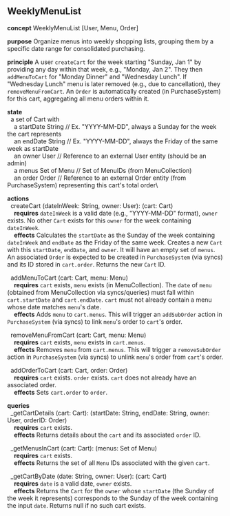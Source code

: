 
## WeeklyMenuList

**concept** WeeklyMenuList [User, Menu, Order]

**purpose** Organize menus into weekly shopping lists, grouping them by a specific date range for consolidated purchasing.

**principle** A user `createCart` for the week starting "Sunday, Jan 1" by providing any day within that week, e.g., "Monday, Jan 2". They then `addMenuToCart` for "Monday Dinner" and "Wednesday Lunch". If "Wednesday Lunch" menu is later removed (e.g., due to cancellation), they `removeMenuFromCart`. An `Order` is automatically created (in PurchaseSystem) for this cart, aggregating all menu orders within it.

**state**\
  a set of Cart with\
    a startDate String // Ex. "YYYY-MM-DD", always a Sunday for the week the cart represents\
    an endDate String // Ex. "YYYY-MM-DD", always the Friday of the same week as startDate\
    an owner User // Reference to an external User entity (should be an admin)\
    a menus Set of Menu // Set of MenuIDs (from MenuCollection)\
    an order Order // Reference to an external Order entity (from PurchaseSystem) representing this cart's total order\

**actions**\
  createCart (dateInWeek: String, owner: User): (cart: Cart)\
    **requires** `dateInWeek` is a valid date (e.g., "YYYY-MM-DD" format), `owner` exists. No other `Cart` exists for this `owner` for the week containing `dateInWeek`.\
    **effects** Calculates the `startDate` as the Sunday of the week containing `dateInWeek` and `endDate` as the Friday of the same week. Creates a new `Cart` with this `startDate`, `endDate`, and `owner`. It will have an empty set of `menus`. An associated `Order` is expected to be created in `PurchaseSystem` (via syncs) and its ID stored in `cart.order`. Returns the new `Cart` ID.

  addMenuToCart (cart: Cart, menu: Menu)\
    **requires** `cart` exists, `menu` exists (in MenuCollection). The `date` of `menu` (obtained from MenuCollection via syncs/queries) must fall within `cart.startDate` and `cart.endDate`. `cart` must not already contain a menu whose date matches `menu`'s date.\
    **effects** Adds `menu` to `cart.menus`. This will trigger an `addSubOrder` action in `PurchaseSystem` (via syncs) to link `menu`'s order to `cart`'s order.

  removeMenuFromCart (cart: Cart, menu: Menu)\
    **requires** `cart` exists, `menu` exists in `cart.menus`.\
    **effects** Removes `menu` from `cart.menus`. This will trigger a `removeSubOrder` action in `PurchaseSystem` (via syncs) to unlink `menu`'s order from `cart`'s order.

  addOrderToCart (cart: Cart, order: Order)\
    **requires** `cart` exists. `order` exists. `cart` does not already have an associated order.\
    **effects** Sets `cart.order` to `order`.

**queries**\
  _getCartDetails (cart: Cart): (startDate: String, endDate: String, owner: User, orderID: Order)\
    **requires** `cart` exists.\
    **effects** Returns details about the `cart` and its associated `order` ID.

  _getMenusInCart (cart: Cart): (menus: Set of Menu)\
    **requires** `cart` exists.\
    **effects** Returns the set of all `Menu` IDs associated with the given `cart`.

  _getCartByDate (date: String, owner: User): (cart: Cart)\
    **requires** `date` is a valid date, `owner` exists.\
    **effects** Returns the `Cart` for the `owner` whose `startDate` (the Sunday of the week it represents) corresponds to the Sunday of the week containing the input `date`. Returns null if no such cart exists.